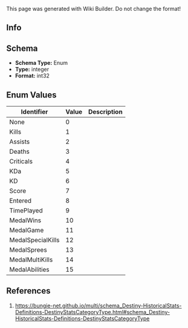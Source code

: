 <span class="wiki-builder">This page was generated with Wiki Builder. Do not change the format!</span>

## Info

## Schema
* **Schema Type:** Enum
* **Type:** integer
* **Format:** int32

## Enum Values
Identifier | Value | Description
---------- | ----- | -----------
None | 0 | 
Kills | 1 | 
Assists | 2 | 
Deaths | 3 | 
Criticals | 4 | 
KDa | 5 | 
KD | 6 | 
Score | 7 | 
Entered | 8 | 
TimePlayed | 9 | 
MedalWins | 10 | 
MedalGame | 11 | 
MedalSpecialKills | 12 | 
MedalSprees | 13 | 
MedalMultiKills | 14 | 
MedalAbilities | 15 | 

## References
1. https://bungie-net.github.io/multi/schema_Destiny-HistoricalStats-Definitions-DestinyStatsCategoryType.html#schema_Destiny-HistoricalStats-Definitions-DestinyStatsCategoryType
